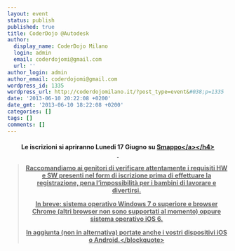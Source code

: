 ```yaml
---
layout: event
status: publish
published: true
title: CoderDojo @Autodesk
author:
  display_name: CoderDojo Milano
  login: admin
  email: coderdojomi@gmail.com
  url: ''
author_login: admin
author_email: coderdojomi@gmail.com
wordpress_id: 1335
wordpress_url: http://coderdojomilano.it/?post_type=event&#038;p=1335
date: '2013-06-10 20:22:08 +0200'
date_gmt: '2013-06-10 18:22:08 +0200'
categories: []
tags: []
comments: []
---
```

<h4 style="text-align: center;">Le iscrizioni si apriranno Lunedi 17 Giugno su <a href="http:&#47;&#47;www.smappo.it&#47;event&#47;51b9ac8f955d2_coderdojo-autodesk.html" target="_blank">Smappo<&#47;a><&#47;h4><br />
&nbsp;</p>
<blockquote><p>Raccomandiamo ai genitori di verificare attentamente i requisiti HW e SW presenti nel form di iscrizione prima di effettuare la registrazione, pena l&rsquo;impossibilit&agrave; per i bambini di lavorare e divertirsi.</p>
<p>In breve: sistema operativo Windows 7 o superiore e browser Chrome (altri browser non sono supportati al momento) oppure sistema operativo iOS 6.</p>
<p>In aggiunta (non in alternativa) portate anche i vostri dispositivi iOS o Android.<&#47;blockquote></p>
